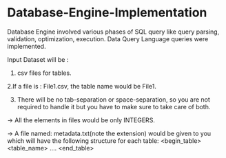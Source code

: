 # Database-Engine-Implementation
Database Engine involved various phases of SQL query like query parsing, validation, optimization, execution. Data Query Language queries were implemented.


Input Dataset will be :
1. csv files for tables. 

2.If a file is : File1.csv, the table name would be  File1.

3. There will be no tab-separation or space-separation, so you are not required to handle it but you have to make sure to take care of both. 


-> All the elements in files would be only INTEGERS.


-> A file named: metadata.txt(note the extension)  would be given to you which will have the following 
structure for each table:
<begin_table>
<table_name>
<attribute1>
….
<attributeN>
<end_table>
